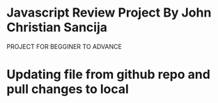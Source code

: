 # Javascript Review Project By John Christian Sancija

PROJECT FOR BEGGINER TO ADVANCE

# Updating file from github repo and pull changes to local

